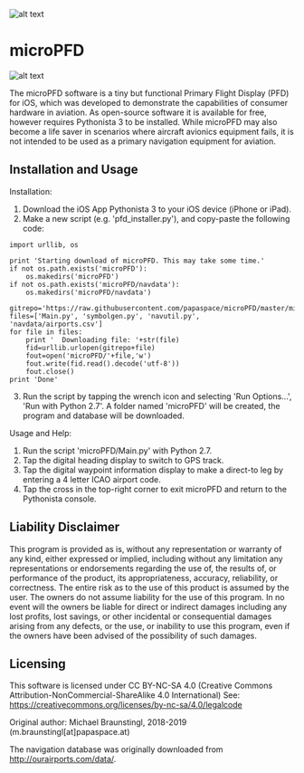 ![alt text](http://www.papaspace.at/images/PAPASPACE_LOGO_NEW.png)
 
# microPFD
![alt text](http://www.papaspace.at/images/microPFD.png)

The microPFD software is a tiny but functional Primary Flight Display (PFD) for iOS, which was developed to demonstrate the capabilities of consumer hardware in aviation. As open-source software it is available for free, however requires Pythonista 3 to be installed. While microPFD may also become a life saver in scenarios where aircraft avionics equipment fails, it is not intended to be used as a primary navigation equipment for aviation.


## Installation and Usage
Installation:
1. Download the iOS App Pythonista 3 to your iOS device (iPhone or iPad).
2. Make a new script (e.g. 'pfd_installer.py'), and copy-paste the following code:
```
import urllib, os

print 'Starting download of microPFD. This may take some time.'
if not os.path.exists('microPFD'):
	os.makedirs('microPFD')
if not os.path.exists('microPFD/navdata'):
	os.makedirs('microPFD/navdata')

gitrepo='https://raw.githubusercontent.com/papaspace/microPFD/master/microPFD/'
files=['Main.py', 'symbolgen.py', 'navutil.py', 'navdata/airports.csv']
for file in files:
	print '  Downloading file: '+str(file)
	fid=urllib.urlopen(gitrepo+file)
	fout=open('microPFD/'+file,'w')
	fout.write(fid.read().decode('utf-8'))
	fout.close()
print 'Done' 
```

3. Run the script by tapping the wrench icon and selecting 'Run Options...', 'Run with Python 2.7'.
   A folder named 'microPFD' will be created, the program and database will be downloaded.

Usage and Help:
1. Run the script 'microPFD/Main.py' with Python 2.7.
2. Tap the digital heading display to switch to GPS track.
3. Tap the digital waypoint information display to make a direct-to leg by entering a 4 letter ICAO airport code.
4. Tap the cross in the top-right corner to exit microPFD and return to the Pythonista console.

## Liability Disclaimer
This program is provided as is, without any representation or warranty of any kind, either expressed or implied, including without any limitation any representations or endorsements regarding the use of, the results of, or performance of the product, its appropriateness, accuracy, reliability, or correctness. The entire risk as to the use of this product is assumed by the user. The owners do not assume liability for the use of this program. In no event will the owners be liable for direct or indirect damages including any lost profits, lost savings, or other incidental or consequential damages arising from any defects, or the use, or inability to use this program, even if the owners have been advised of the possibility of such damages.

## Licensing
This software is licensed under CC BY-NC-SA 4.0
(Creative Commons Attribution-NonCommercial-ShareAlike 4.0 International)
See: https://creativecommons.org/licenses/by-nc-sa/4.0/legalcode

Original author: Michael Braunstingl, 2018-2019 (m.braunstingl[at]papaspace.at)

The navigation database was originally downloaded from http://ourairports.com/data/.

